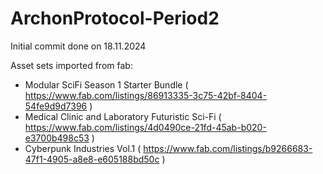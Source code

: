 # ArchonProtocol-Period2

Initial commit done on 18.11.2024
 
Asset sets imported from fab:
- Modular SciFi Season 1 Starter Bundle ( https://www.fab.com/listings/86913335-3c75-42bf-8404-54fe9d9d7396 )
- Medical Clinic and Laboratory Futuristic Sci-Fi ( https://www.fab.com/listings/4d0490ce-21fd-45ab-b020-e3700b498c53 )
- Cyberpunk Industries Vol.1 ( https://www.fab.com/listings/b9266683-47f1-4905-a8e8-e605188bd50c )
